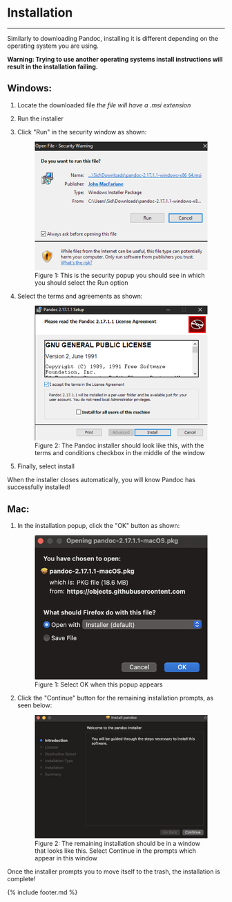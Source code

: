 # Installation

---

Similarly to downloading Pandoc, installing it is different depending on the operating system you are using. 

**Warning: Trying to use another operating systems install instructions will result in the installation failing.**

## Windows: 
1. Locate the downloaded file
*the file will have a .msi extension*

2. Run the installer

3. Click "Run" in the security window as shown:

	<figure>
	<img src="media/Windows3.png" alt="Image of Windows security popup">
	<figcaption>Figure 1: This is the security popup you should see in which you should select the Run option</figcaption>
	</figure>

4. Select the terms and agreements as shown:

	<figure>
	<img src="media/Windows4.png" alt="The Pandoc Windows installer">
	<figcaption>Figure 2: The Pandoc installer should look like this, with the terms and conditions checkbox in the middle of the window</figcaption>
	</figure>

5. Finally, select install

When the installer closes automatically, you will know Pandoc has successfully installed!

## Mac:

1. In the installation popup, click the "OK" button as shown:

	<figure>
	<img src="media/Mac2.png" alt="Mac installation popup">
	<figcaption>Figure 1: Select OK when this popup appears</figcaption>
	</figure>

2. Click the "Continue" button for the remaining installation prompts, as seen below:

	<figure>
	<img src="media/Mac3.png" alt="Mac Pandoc installer">
	<figcaption>Figure 2: The remaining installation should be in a window that looks like this. Select Continue in the prompts which appear in this window</figcaption>
	</figure>

Once the installer prompts you to move itself to the trash, the installation is complete!




{% include footer.md %}
